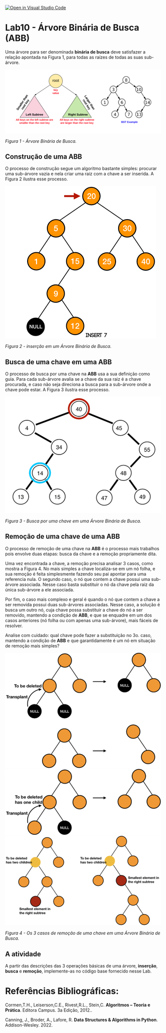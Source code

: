 [![Open in Visual Studio Code](https://classroom.github.com/assets/open-in-vscode-c66648af7eb3fe8bc4f294546bfd86ef473780cde1dea487d3c4ff354943c9ae.svg)](https://classroom.github.com/online_ide?assignment_repo_id=9195786&assignment_repo_type=AssignmentRepo)
# Lab10 - Árvore Binária de Busca (ABB)

Uma árvore para ser denominada **binária de busca** deve satisfazer a relação apontada na Figura 1, para todas as raízes de todas as suas sub-árvore. 

![Figura 1 - Árvore Binária de Busca.](imgs/ABB.png)

*Figura 1 - Árvore Binária de Busca.*

## Construção de uma ABB

O processo de construção segue um algoritmo bastante simples: procurar uma sub-árvore vazia e nela criar uma raiz com a chave a ser inserida. A Figura 2 ilustra esse processo. 

![Figura 2 - inserção em um Árvore Binária de Busca.](imgs/ABB-insert.gif)

*Figura 2 - inserção em um Árvore Binária de Busca.*

## Busca de uma chave em uma ABB

O processo de busca por uma chave na **ABB** usa a sua definição como guia. Para cada sub-árvore avalia se a chave da sua raiz é a chave procurada, e caso não seja direciona a busca para a sub-árvore onde a chave pode estar. A Figura 3 ilustra esse processo. 

![Figura 3 - Busca por uma chave em uma Árvore Binária de Busca.](imgs/ABB-search.gif)

*Figura 3 - Busca por uma chave em uma Árvore Binária de Busca.*

## Remoção de uma chave de uma ABB

O processo de remoção de uma chave na **ABB** é o processo mais trabalhos pois envolve duas etapas: busca da chave e a remoção propriamente dita. 

Uma vez encontrada a chave, a remoção precisa analisar 3 casos, como mostra a Figura 4. No mais simples a chave localiza-se em um nó folha, e sua remoção é feita simplesmente fazendo seu pai apontar para uma referencia nula. O segundo caso, o nó que contem a chave possui uma sub-árvore associada. Nesse caso basta substituir o nó da chave pela raiz da única sub-árvore a ele associada.

Por fim, o caso mais complexo e geral é quando o nó que contem a chave a ser removida possui duas sub-árvores associadas. Nesse caso, a solução é busca um outro nó, cuja chave possa substituir a chave do nó a ser removido, mantendo a condição de **ABB**, e que se enquadre em um dos casos anteriores (nó folha ou com apenas uma sub-árvore), mais fáceis de resolver.  

Analise com cuidado: qual chave pode fazer a substituição no 3o. caso, mantendo a condição de **ABB** e que garantidamente é um nó em situação de remoção mais simples? 

![Figura 4a - Remoção de uma chave em uma Árvore Binária de Busca.](imgs/ABB-remove-caso1.png)
![Figura 4b - Remoção de uma chave em uma Árvore Binária de Busca.](imgs/ABB-remove-caso2.png)
![Figura 4c - Remoção de uma chave em uma Árvore Binária de Busca.](imgs/ABB-remove-caso3.png)

*Figura 4 - Os 3 casos de remoção de uma chave em uma Árvore Binária de Busca.*

## A atividade

A partir das descrições das 3 operações básicas de uma árvore, **inserção**, **busca** e **remoção**, implemente-as no código base fornecido nesse Lab.

# Referências Bibliográficas:

Cormen,T.H., Leiserson,C.E., Rivest,R.L., Stein,C. **Algoritmos – Teoria e Prática**. Editora Campus. 3a Edição, 2012..

Canning, J., Broder, A., Lafore, R. **Data Structures & Algorithms in Python**. Addison-Wesley. 2022.

